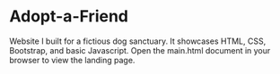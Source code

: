 # Adopt-a-Friend
Website I built for a fictious dog sanctuary. It showcases HTML, CSS, Bootstrap, and basic Javascript.
Open the main.html document in your browser to view the landing page.
